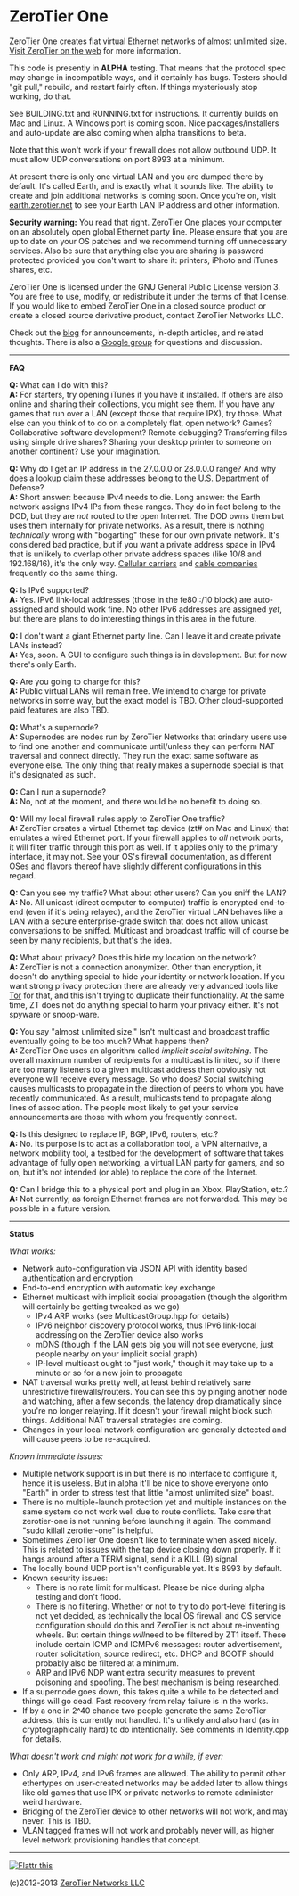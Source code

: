 ZeroTier One
======

ZeroTier One creates flat virtual Ethernet networks of almost unlimited size. [Visit ZeroTier on the web](https://www.zerotier.com/) for more information.

This code is presently in **ALPHA** testing. That means that the protocol spec may change in incompatible ways, and it certainly has bugs. Testers should "git pull," rebuild, and restart fairly often. If things mysteriously stop working, do that.

See BUILDING.txt and RUNNING.txt for instructions. It currently builds on Mac and Linux. A Windows port is coming soon. Nice packages/installers and auto-update are also coming when alpha transitions to beta.

Note that this won't work if your firewall does not allow outbound UDP. It must allow UDP conversations on port 8993 at a minimum.

At present there is only one virtual LAN and you are dumped there by default. It's called Earth, and is exactly what it sounds like. The ability to create and join additional networks is coming soon. Once you're on, visit [earth.zerotier.net](http://earth.zerotier.net/) to see your Earth LAN IP address and other information.

**Security warning:** You read that right. ZeroTier One places your computer on an absolutely open global Ethernet party line. Please ensure that you are up to date on your OS patches and we recommend turning off unnecessary services. Also be sure that anything else you are sharing is password protected provided you don't want to share it: printers, iPhoto and iTunes shares, etc.

ZeroTier One is licensed under the GNU General Public License version 3. You are free to use, modify, or redistribute it under the terms of that license. If you would like to embed ZeroTier One in a closed source product or create a closed source derivative product, contact ZeroTier Networks LLC.

Check out the [blog](http://blog.zerotier.com/) for announcements, in-depth articles, and related thoughts. There is also a [Google group](https://groups.google.com/forum/#!forum/zerotier-one-users) for questions and discussion.

----
**FAQ**

**Q:** What can I do with this?  
**A:** For starters, try opening iTunes if you have it installed. If others are also online and sharing their collections, you might see them. If you have any games that run over a LAN (except those that require IPX), try those. What else can you think of to do on a completely flat, open network? Games? Collaborative software development? Remote debugging? Transferring files using simple drive shares? Sharing your desktop printer to someone on another continent? Use your imagination.

**Q:** Why do I get an IP address in the 27.0.0.0 or 28.0.0.0 range? And why does a lookup claim these addresses belong to the U.S. Department of Defense?  
**A:** Short answer: because IPv4 needs to die. Long answer: the Earth network assigns IPv4 IPs from these ranges. They do in fact belong to the DOD, but they are *not* routed to the open Internet. The DOD owns them but uses them internally for private networks. As a result, there is nothing *technically* wrong with "bogarting" these for our own private network. It's considered bad practice, but if you want a private address space in IPv4 that is unlikely to overlap other private address spaces (like 10/8 and 192.168/16), it's the only way. [Cellular carriers](http://www.androidcentral.com/sprint-internet-dept-defense-and-you)  and [cable companies](http://www.dslreports.com/forum/r25679029-Why-is-my-first-hop-to-a-DoD-assigned-IP-address-) frequently do the same thing.

**Q:** Is IPv6 supported?  
**A:** Yes. IPv6 link-local addresses (those in the fe80::/10 block) are auto-assigned and should work fine. No other IPv6 addresses are assigned *yet*, but there are plans to do interesting things in this area in the future.

**Q:** I don't want a giant Ethernet party line. Can I leave it and create private LANs instead?  
**A:** Yes, soon. A GUI to configure such things is in development. But for now there's only Earth.

**Q:** Are you going to charge for this?  
**A:** Public virtual LANs will remain free. We intend to charge for private networks in some way, but the exact model is TBD. Other cloud-supported paid features are also TBD.

**Q:** What's a supernode?  
**A:** Supernodes are nodes run by ZeroTier Networks that orindary users use to find one another and communicate until/unless they can perform NAT traversal and connect directly. They run the exact same software as everyone else. The only thing that really makes a supernode special is that it's designated as such.

**Q:** Can I run a supernode?  
**A:** No, not at the moment, and there would be no benefit to doing so.

**Q:** Will my local firewall rules apply to ZeroTier One traffic?  
**A:** ZeroTier creates a virtual Ethernet tap device (zt# on Mac and Linux) that emulates a wired Ethernet port. If your firewall applies to *all* network ports, it will filter traffic through this port as well. If it applies only to the primary interface, it may not. See your OS's firewall documentation, as different OSes and flavors thereof have slightly different configurations in this regard.

**Q:** Can you see my traffic? What about other users? Can you sniff the LAN?  
**A:** No. All unicast (direct computer to computer) traffic is encrypted end-to-end (even if it's being relayed), and the ZeroTier virtual LAN behaves like a LAN with a secure enterprise-grade switch that does not allow unicast conversations to be sniffed. Multicast and broadcast traffic will of course be seen by many recipients, but that's the idea.

**Q:** What about privacy? Does this hide my location on the network?  
**A:** ZeroTier is not a connection anonymizer. Other than encryption, it doesn't do anything special to hide your identity or network location. If you want strong privacy protection there are already very advanced tools like [Tor](https://www.torproject.org) for that, and this isn't trying to duplicate their functionality. At the same time, ZT does not do anything special to harm your privacy either. It's not spyware or snoop-ware.

**Q:** You say "almost unlimited size." Isn't multicast and broadcast traffic eventually going to be too much? What happens then?  
**A:** ZeroTier One uses an algorithm called *implicit social switching*. The overall maximum number of recipients for a multicast is limited, so if there are too many listeners to a given multicast address then obviously not everyone will receive every message. So who does? Social switching causes multicasts to propagate in the direction of peers to whom you have recently communicated. As a result, multicasts tend to propagate along lines of association. The people most likely to get your service announcements are those with whom you frequently connect.

**Q:** Is this designed to replace IP, BGP, IPv6, routers, etc.?  
**A:** No. Its purpose is to act as a collaboration tool, a VPN alternative, a network mobility tool, a testbed for the development of software that takes advantage of fully open networking, a virtual LAN party for gamers, and so on, but it's not intended (or able) to replace the core of the Internet.

**Q:** Can I bridge this to a physical port and plug in an Xbox, PlayStation, etc.?  
**A:** Not currently, as foreign Ethernet frames are not forwarded. This may be possible in a future version.

----
**Status**

*What works:*
 * Network auto-configuration via JSON API with identity based authentication and encryption
 * End-to-end encryption with automatic key exchange
 * Ethernet multicast with implicit social propagation (though the algorithm will certainly be getting tweaked as we go)
   * IPv4 ARP works (see MulticastGroup.hpp for details)
   * IPv6 neighbor discovery protocol works, thus IPv6 link-local addressing on the ZeroTier device also works
   * mDNS (though if the LAN gets big you will not see everyone, just people nearby on your implicit social graph)
   * IP-level multicast ought to "just work," though it may take up to a minute or so for a new join to propagate
 * NAT traversal works pretty well, at least behind relatively sane unrestrictive firewalls/routers. You can see this by pinging another node and watching, after a few seconds, the latency drop dramatically since you're no longer relaying. If it doesn't your firewall might block such things. Additional NAT traversal strategies are coming.
 * Changes in your local network configuration are generally detected and will cause peers to be re-acquired.

*Known immediate issues:*
 * Multiple network support is in but there is no interface to configure it, hence it is useless. But in alpha it'll be nice to shove everyone onto "Earth" in order to stress test that little "almost unlimited size" boast.
 * There is no multiple-launch protection yet and multiple instances on the same system do not work well due to route conflicts. Take care that zerotier-one is not running before launching it again. The command "sudo killall zerotier-one" is helpful.
 * Sometimes ZeroTier One doesn't like to terminate when asked nicely. This is related to issues with the tap device closing down properly. If it hangs around after a TERM signal, send it a KILL (9) signal.
 * The locally bound UDP port isn't configurable yet. It's 8993 by default.
 * Known security issues:
   * There is no rate limit for multicast. Please be nice during alpha testing and don't flood.
   * There is no filtering. Whether or not to try to do port-level filtering is not yet decided, as technically the local OS firewall and OS service configuration should do this and ZeroTier is not about re-inventing wheels. But certain things *will*need to be filtered by ZT1 itself. These include certain ICMP and ICMPv6 messages: router advertisement, router solicitation, source redirect, etc. DHCP and BOOTP should probably also be filtered at a minimum.
   * ARP and IPv6 NDP want extra security measures to prevent poisoning and spoofing. The best mechanism is being researched.
 * If a supernode goes down, this takes quite a while to be detected and things will go dead. Fast recovery from relay failure is in the works.
 * If by a one in 2^40 chance two people generate the same ZeroTier address, this is currently not handled. It's unlikely and also hard (as in cryptographically hard) to do intentionally. See comments in Identity.cpp for details.

*What doesn't work and might not work for a while, if ever:*
 * Only ARP, IPv4, and IPv6 frames are allowed. The ability to permit other ethertypes on user-created networks may be added later to allow things like old games that use IPX or private networks to remote administer weird hardware.
 * Bridging of the ZeroTier device to other networks will not work, and may never. This is TBD.
 * VLAN tagged frames will not work and probably never will, as higher level network provisioning handles that concept.

----

<a href="http://flattr.com/thing/1611614/ZeroTier-Networks" target="_blank"><img src="http://api.flattr.com/button/flattr-badge-large.png" alt="Flattr this" title="Flattr this" border="0" /></a>

(c)2012-2013 [ZeroTier Networks LLC](https://www.zerotier.com/)
